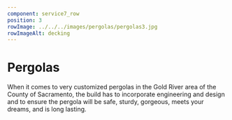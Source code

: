 ```yaml
---
component: service7_row
position: 3
rowImage: ../../../images/pergolas/pergolas3.jpg
rowImageAlt: decking
---
```

#  Pergolas

When it comes to very customized pergolas in the Gold River area of the County of Sacramento,  the build has to incorporate engineering and design and to ensure the pergola will be safe, sturdy, gorgeous, meets your dreams, and is long lasting.
